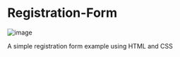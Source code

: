 # Registration-Form
![image](https://github.com/user-attachments/assets/af952dda-ec2b-459f-b5b5-b402761d0310)

A simple registration form example using HTML and CSS

